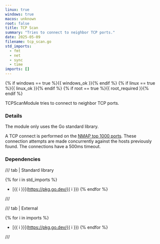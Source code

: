 ```yaml
---
linux: true
windows: true
macos: unknown
root: false
title: TCP Scan
summary: "Tries to connect to neighbor TCP ports."
date: 2025-05-09
filename: tcp_scan.go
std_imports:
  - fmt
  - net
  - sync
  - time
imports: []
---
```


{% if windows == true %}{{ windows_ok }}{% endif %}
{% if linux == true %}{{ linux_ok }}{% endif %}
{% if root == true %}{{ root_required }}{% endif %}

TCPScanModule tries to connect to neighbor TCP ports.

### Details


The module only uses the Go standard library.

A TCP connect is performed on the [NMAP top 1000 ports](https://nullsec.us/top-1-000-tcp-and-udp-ports-nmap-default/). These connection attempts are made concurrently against the hosts previously found. The connections have a 500ms timeout.

### Dependencies

/// tab | Standard library

{% for i in std_imports %}
- [{{ i }}](https://pkg.go.dev/{{ i }})
{% endfor %}

///

/// tab | External

{% for i in imports %}
- [{{ i }}](https://pkg.go.dev/{{ i }})
{% endfor %}

///
